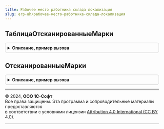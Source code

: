```yaml
---
title: Рабочее место работника склада локализация
slug: erp-uh/рабочее-место-работника-склада-локализация
---
```



## ТаблицаОтсканированныеМарки
<details style="margin: 1em 0; padding: 0.5em; border: 1px solid #ccc; border-radius: 6px;">

<summary style="font-weight: bold; cursor: pointer;">Описание, пример вызова</summary>

```bsl

// Возвращает таблицу "ОтсканированныеМарки".
//
// Возвращаемое значение:
//	ТаблицаЗначений:
//	*ШтрихкодМаркировки - СправочникСсылка.ШтрихкодыУпаковокТоваров
//	*ЗначениеШтрихкодаМаркировки - Строка
//	*ЭтоВложеннаяУпаковка - Булево
//	*ТипУпаковки - ПеречислениеСсылка.ТипыУпаковок
//
Функция ТаблицаОтсканированныеМарки() Экспорт
```

Пример вызова
```bsl
Результат = РабочееМестоРаботникаСкладаЛокализация.ТаблицаОтсканированныеМарки() 
```
</details>

## ОтсканированныеМарки
<details style="margin: 1em 0; padding: 0.5em; border: 1px solid #ccc; border-radius: 6px;">

<summary style="font-weight: bold; cursor: pointer;">Описание, пример вызова</summary>

```bsl

// Возвращает список отсканированных марок товаров
//
// Параметры:
//	ТаблицаОтсканированныеМарки - см. ТаблицаОтсканированныеМарки
//	ЗначенияМарокWS - ЗначениеXDTO - Список "ТаблицаМаркировкиВерхнегоУровня" XDTO-пакета WMSMobileClientExchange*
//	ВерсияСервиса - Строка - версия сервиса WMSMobileClientExchange*
//
// Возвращаемое значение:
//	см. ТаблицаОтсканированныеМарки
//
Функция ОтсканированныеМарки(ТаблицаОтсканированныеМарки, ЗначенияМарокWS, ВерсияСервиса) Экспорт
```

Пример вызова
```bsl
Результат = РабочееМестоРаботникаСкладаЛокализация.ОтсканированныеМарки(ТаблицаОтсканированныеМарки, ЗначенияМарокWS, ВерсияСервиса) 
```
</details>

---

© 2024, **ООО 1С-Софт**  
Все права защищены. Эта программа и сопроводительные материалы предоставляются  
в соответствии с условиями лицензии [Attribution 4.0 International (CC BY 4.0)](https://creativecommons.org/licenses/by/4.0/legalcode).

---
